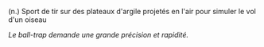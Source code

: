 (n.) Sport de tir sur des plateaux d'argile projetés en l'air pour simuler le vol d'un oiseau

*Le ball-trap demande une grande précision et rapidité.*